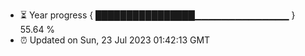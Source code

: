 - ⏳ Year progress { ████████████████▁▁▁▁▁▁▁▁▁▁▁▁▁▁ } 55.64 %
- ⏰ Updated on Sun, 23 Jul 2023 01:42:13 GMT

